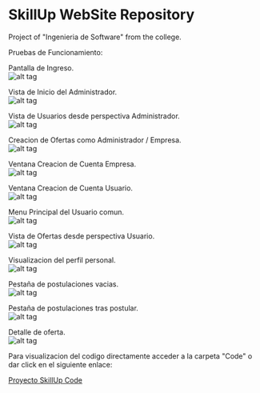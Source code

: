 # SkillUp WebSite Repository 
Project of "Ingenieria de Software" from the college.

Pruebas de Funcionamiento:

Pantalla de Ingreso. <br>
![alt tag](https://github.com/Albertio/SkillUpWebSite/blob/main/Images/1.jpg)

Vista de Inicio del Administrador. <br>
![alt tag](https://github.com/Albertio/SkillUpWebSite/blob/main/Images/2.jpg)

Vista de Usuarios desde perspectiva Administrador. <br>
![alt tag](https://github.com/Albertio/SkillUpWebSite/blob/main/Images/3.jpg)

Creacion de Ofertas como Administrador / Empresa. <br>
![alt tag](https://github.com/Albertio/SkillUpWebSite/blob/main/Images/4.jpg)

Ventana Creacion de Cuenta Empresa. <br>
![alt tag](https://github.com/Albertio/SkillUpWebSite/blob/main/Images/6.png)

Ventana Creacion de Cuenta Usuario. <br>
![alt tag](https://github.com/Albertio/SkillUpWebSite/blob/main/Images/7.png)

Menu Principal del Usuario comun. <br>
![alt tag](https://github.com/Albertio/SkillUpWebSite/blob/main/Images/8.png)

Vista de Ofertas desde perspectiva Usuario. <br>
![alt tag](https://github.com/Albertio/SkillUpWebSite/blob/main/Images/9.png)

Visualizacion del perfil personal. <br>
![alt tag](https://github.com/Albertio/SkillUpWebSite/blob/main/Images/10.jpg)

Pestaña de postulaciones vacias. <br>
![alt tag](https://github.com/Albertio/SkillUpWebSite/blob/main/Images/11.jpg)

Pestaña de postulaciones tras postular. <br>
![alt tag](https://github.com/Albertio/SkillUpWebSite/blob/main/Images/12.jpg)

Detalle de oferta. <br>
![alt tag](https://github.com/Albertio/SkillUpWebSite/blob/main/Images/13.jpg)

Para visualizacion del codigo directamente acceder a la carpeta "Code" o dar click en el siguiente enlace:

<a href="https://github.com/Albertio/SkillUpWebSite/tree/main/Code">Proyecto SkillUp Code</a><br>
